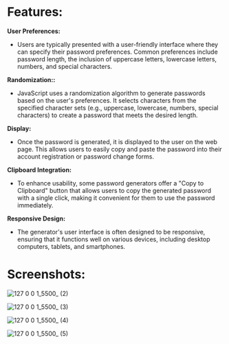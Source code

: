 # Features:

**User Preferences:**

* Users are typically presented with a user-friendly interface where they can specify their password preferences. Common preferences include password length, the inclusion of uppercase letters, lowercase letters, numbers, and special characters.

**Randomization::**

* JavaScript uses a randomization algorithm to generate passwords based on the user's preferences. It selects characters from the specified character sets (e.g., uppercase, lowercase, numbers, special characters) to create a password that meets the desired length.

**Display:**

* Once the password is generated, it is displayed to the user on the web page. This allows users to easily copy and paste the password into their account registration or password change forms.

**Clipboard Integration:**

* To enhance usability, some password generators offer a "Copy to Clipboard" button that allows users to copy the generated password with a single click, making it convenient for them to use the password immediately.

**Responsive Design:**

* The generator's user interface is often designed to be responsive, ensuring that it functions well on various devices, including desktop computers, tablets, and smartphones.

# Screenshots:

![127 0 0 1_5500_ (2)](https://github.com/iamvijay98/Password-Generator/assets/133564952/313129a2-7db5-4695-ad34-766de7c1049e)

![127 0 0 1_5500_ (3)](https://github.com/iamvijay98/Password-Generator/assets/133564952/bd53ebd1-ea34-4481-8268-00855af10313)

![127 0 0 1_5500_ (4)](https://github.com/iamvijay98/Password-Generator/assets/133564952/7f50878b-7dc4-4f58-ade6-3ba6f576e8ce)

![127 0 0 1_5500_ (5)](https://github.com/iamvijay98/Password-Generator/assets/133564952/a2f9a456-0d05-4f01-b696-cd4394812854)


